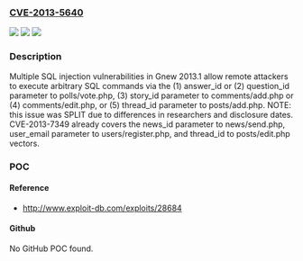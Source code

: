### [CVE-2013-5640](https://cve.mitre.org/cgi-bin/cvename.cgi?name=CVE-2013-5640)
![](https://img.shields.io/static/v1?label=Product&message=n%2Fa&color=blue)
![](https://img.shields.io/static/v1?label=Version&message=n%2Fa&color=blue)
![](https://img.shields.io/static/v1?label=Vulnerability&message=n%2Fa&color=brighgreen)

### Description

Multiple SQL injection vulnerabilities in Gnew 2013.1 allow remote attackers to execute arbitrary SQL commands via the (1) answer_id or (2) question_id parameter to polls/vote.php, (3) story_id parameter to comments/add.php or (4) comments/edit.php, or (5) thread_id parameter to posts/add.php.  NOTE: this issue was SPLIT due to differences in researchers and disclosure dates. CVE-2013-7349 already covers the news_id parameter to news/send.php, user_email parameter to users/register.php, and thread_id to posts/edit.php vectors.

### POC

#### Reference
- http://www.exploit-db.com/exploits/28684

#### Github
No GitHub POC found.

